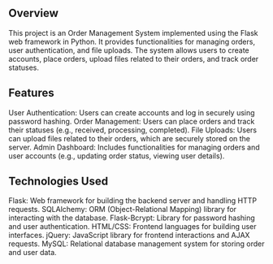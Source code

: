 ## Overview

This project is an Order Management System implemented using the Flask web framework in Python. It provides functionalities for managing orders, user authentication, and file uploads. The system allows users to create accounts, place orders, upload files related to their orders, and track order statuses.

## Features

User Authentication: Users can create accounts and log in securely using password hashing.
Order Management: Users can place orders and track their statuses (e.g., received, processing, completed).
File Uploads: Users can upload files related to their orders, which are securely stored on the server.
Admin Dashboard: Includes functionalities for managing orders and user accounts (e.g., updating order status, viewing user details).

## Technologies Used

Flask: Web framework for building the backend server and handling HTTP requests.
SQLAlchemy: ORM (Object-Relational Mapping) library for interacting with the database.
Flask-Bcrypt: Library for password hashing and user authentication.
HTML/CSS: Frontend languages for building user interfaces.
jQuery: JavaScript library for frontend interactions and AJAX requests.
MySQL: Relational database management system for storing order and user data.
